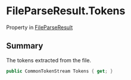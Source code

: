 # FileParseResult.Tokens

Property in [FileParseResult](/api/csharp/yarn.compiler.fileparseresult.md)

## Summary

<param name="tokens">The tokens extracted from the file.</param>

```csharp
public CommonTokenStream Tokens { get; }
```

